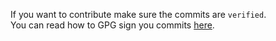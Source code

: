 If you want to contribute make sure the commits are `verified`.   
You can read how to GPG sign you commits [here](https://help.github.com/articles/signing-commits-using-gpg/).